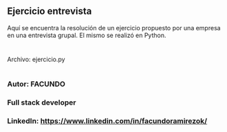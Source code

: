 ## Ejercicio entrevista
Aquí se encuentra la resolución de un ejercicio propuesto por una empresa en una entrevista grupal.
El mismo se realizó en Python.
#
Archivo: ejercicio.py
#
#
### Autor: FACUNDO
### Full stack developer
### LinkedIn: https://www.linkedin.com/in/facundoramirezok/
